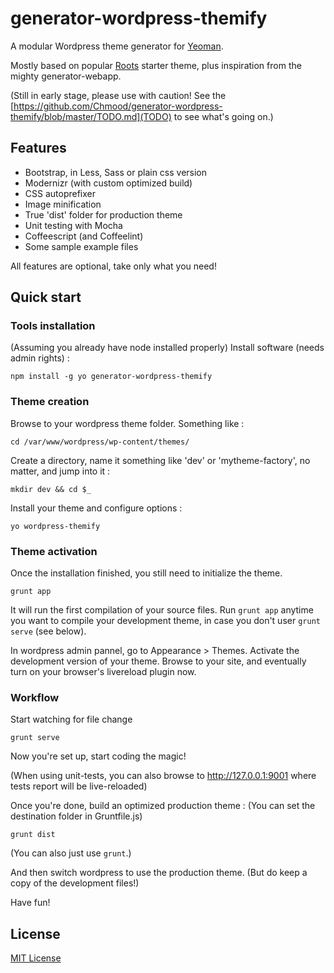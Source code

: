 # generator-wordpress-themify

A modular Wordpress theme generator for [Yeoman](http://yeoman.io).

Mostly based on popular [Roots](https://github.com/roots/roots) starter theme, plus inspiration from the mighty generator-webapp.

(Still in early stage, please use with caution! See the [https://github.com/Chmood/generator-wordpress-themify/blob/master/TODO.md](TODO) to see what's going on.)


## Features

* Bootstrap, in Less, Sass or plain css version
* Modernizr (with custom optimized build) 
* CSS autoprefixer
* Image minification
* True 'dist' folder for production theme
* Unit testing with Mocha
* Coffeescript (and Coffeelint)
* Some sample example files

All features are optional, take only what you need!


## Quick start


### Tools installation

(Assuming you already have node installed properly)
Install software (needs admin rights) :

```
npm install -g yo generator-wordpress-themify
```

### Theme creation

Browse to your wordpress theme folder. Something like :

```
cd /var/www/wordpress/wp-content/themes/
```

Create a directory, name it something like 'dev' or 'mytheme-factory', no matter, and jump into it :

```
mkdir dev && cd $_
```

Install your theme and configure options :

```
yo wordpress-themify
```

### Theme activation

Once the installation finished, you still need to initialize the theme.

```
grunt app
```
It will run the first compilation of your source files.
Run ```grunt app``` anytime you want to compile your development theme, in case you don't user ```grunt serve``` (see below).

In wordpress admin pannel, go to Appearance > Themes. Activate the development version of your theme. Browse to your site, and eventually turn on your browser's livereload plugin now.


### Workflow

Start watching for file change

```
grunt serve
```

Now you're set up, start coding the magic!

(When using unit-tests, you can also browse to http://127.0.0.1:9001 where tests report will be live-reloaded)

Once you're done, build an optimized production theme :
(You can set the destination folder in Gruntfile.js)

```
grunt dist
```
(You can also just use ```grunt```.)


And then switch wordpress to use the production theme.
(But do keep a copy of the development files!)


Have fun!



## License

[MIT License](http://en.wikipedia.org/wiki/MIT_License)
